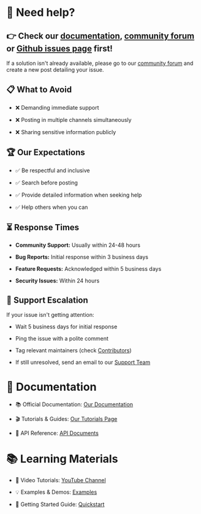 # 💬 Need help?

## 👉 Check our [documentation][documentation], [community forum][community] or [Github issues page][issues] first!

If a solution isn't already available, please go to our [community forum][community]
and create a new post detailing your issue.

## 📋 What to Avoid

- ❌ Demanding immediate support

- ❌ Posting in multiple channels simultaneously

- ❌ Sharing sensitive information publicly

## 🏆 Our Expectations

- ✅ Be respectful and inclusive

- ✅ Search before posting

- ✅ Provide detailed information when seeking help

- ✅ Help others when you can

## ⏳ Response Times

- **Community Support:** Usually within 24-48 hours

- **Bug Reports:** Initial response within 3 business days

- **Feature Requests:** Acknowledged within 5 business days

- **Security Issues:** Within 24 hours

## 🔄 Support Escalation

If your issue isn't getting attention:

- Wait 5 business days for initial response

- Ping the issue with a polite comment

- Tag relevant maintainers (check [Contributors][contributors])

- If still unresolved, send an email to our [Support Team][support_email]

# 📝 Documentation

- 📚 Official Documentation: [Our Documentation][documentation]

- 🎬 Tutorials & Guides: [Our Tutorials Page][youtube]

- 📖 API Reference: [API Documents][api_documentation]

# 📚 Learning Materials

- 🎥 Video Tutorials: [YouTube Channel][youtube]

- 💡 Examples & Demos: [Examples][documentation]

- 🚀 Getting Started Guide: [Quickstart][documentation]

[documentation]: https://grammarlymagic.github.io/documentation
[community]: https://reddit.com/r/grammarlymagic
[issues]: /../../issues
[contributors]: /../../graphs/contributors
[support_email]: mailto:grammarlymagic@workspace.lk
[youtube]: https://youtube.com/@grammarlymagic
[api_documentation]: https://grammarlymagic.github.io/documentation
